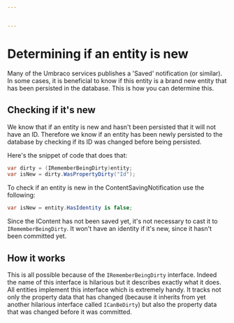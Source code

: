 ```yaml
---


---
```


# Determining if an entity is new

Many of the Umbraco services publishes a 'Saved' notification (or similar). In some cases, it is beneficial to know if this entity is a brand new entity that has been persisted in the database. This is how you can determine this.

## Checking if it's new

We know that if an entity is new and hasn't been persisted that it will not have an ID. Therefore we know if an entity has been newly persisted to the database by checking if its ID was changed before being persisted.

Here's the snippet of code that does that:

```C#
var dirty = (IRememberBeingDirty)entity;
var isNew = dirty.WasPropertyDirty("Id");
```

To check if an entity is new in the ContentSavingNotification use the following:

```C#
var isNew = entity.HasIdentity is false;
```

Since the IContent has not been saved yet, it's not necessary to cast it to `IRememberBeingDirty`. It won't have an identity if it's new, since it hasn't been committed yet.

## How it works

This is all possible because of the `IRememberBeingDirty` interface. Indeed the name of this interface is hilarious but it describes exactly what it does. All entities implement this interface which is extremely handy. It tracks not only the property data that has changed (because it inherits from yet another hilarious interface called `ICanBeDirty`) but also the property data that was changed before it was committed.